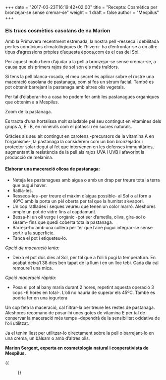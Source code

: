 +++
date = "2017-03-23T16:19:42+02:00"
title = "Recepta: Cosmètica per bronzejar-se sense cremar-se"
weight = 1
draft = false
author = "Mespilus"
+++

### Els trucs cosmètics casolans de na Marion

Amb la Primavera recentment estrenada, la nostra pell -resseca i debilitada per les condicions climatològiques de l’hivern- ha d’enfrontar-se a un altre tipus d’agressions pròpies d’aquesta època,com és el cas del Sol.

Per aquest motiu hem d’ajudar a la pell a bronzejar-se sense cremar-se, a causa que els primers rajos de sol són els més traïdors.

Si tens la pell blanca-rosada, el meu secret és aplicar sobre el rostre una maceració casolana de pastanaga, com si fos un sèrum facial. També es pot obtenir barrejant la pastanaga amb altres olis vegetals.

Per tal d’elaborar-ho a casa ho podem fer amb les pastanagues orgàniques que obtenim a a Mespilus.

Zoom de la pastanaga.

Es tracta d’una hortalissa molt saludable pel seu contingut en vitamines dels grups A, E i B, en minerals com el potassi i en sucres naturals.

Gràcies als seu alt contingut en carotens -precursors de la vitamina A en l’organisme-, la pastanaga la considerem com un bon bronzejador i protector solar degut al fet que intervenen en les defenses immunitàries, augmentant la resistència de la pell als rajos UVA i UVB i afavorint la producció de melanina.

#### Elaborar una maceració oliosa de pastanaga:

* Neteja les pastanagues amb aigua o amb un drap per treure tota la terra que pugui haver.
* Ratlla-les.
* Resseca-les -per treure el màxim d’aigua possible- al Sol o al forn a 40ºC amb la porta un pèl oberta per tal que la humitat s’evapori.
* Un cop ratllades i seques veureu que tenen un color marró. Aleshores omple un pot de vidre fins al capdamunt.
* Bessa-hi un oli verge i orgànic -pot ser d’ametlla, oliva, gira-sol o sèsam- fins que quedi coberta tota la pastanaga.
* Barreja-ho amb una cullera per fer que l’aire pugui integrar-se sense sortir a la superfície.
* Tanca el pot i etiqueteu-lo.

*Opció de maceració lenta:*
* Deixa el pot dos dies al Sol, per tal que a l’oli li pugi la temperatura. En acabat deixa’l 38 dies ben tapat de la llum i en un lloc tebi. Cada dia cal remoure’l una mica.

*Opció maceració ràpida:*
* Posa el pot al bany maria durant 2 hores, repetint aquesta operació 3 cops -6 hores en total-. L’oli no hauria de superar els 45ºC. També es podria fer en una iogurtera

Un cop feta la maceració, cal filtrar-la per treure les restes de pastanaga. Aleshores recomano de posar-hi unes gotes de vitamina E per tal de conservar la maceració més temps -dependrà de la sensibilitat oxidativa de l’oli utilitzat.

Ja el tenim llest per utilitzar-lo directament sobre la pell o barrejant-lo en una crema, un bàlsam o amb d’altres olis.

**Marion Sergent, experta en cosmetologia natural i cooperativista de Mespilus.**

{{<figure src="/post/2017-03-23-Recepta-Cosmetica-per-bronzejar-se-sense-cremar-se/monpetitpot.png" caption="www.monpetitpot.es" link="http://www.monpetitpot.es/">}}
